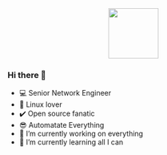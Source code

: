 

<div id="header" align="center">
  <img src="https://media.giphy.com/media/MIs9GhWdrgLjq/giphy.gif" width="100"/>
</div>


### Hi there 👋

- :computer: Senior Network Engineer
-  :100: Linux lover
- :heavy_check_mark: Open source fanatic
- :sunglasses: Automatate Everything
- 🔭 I’m currently working on everything
- 🌱 I’m currently learning all I can
